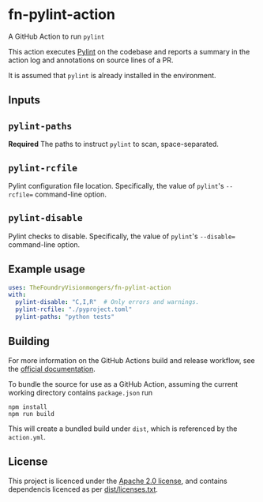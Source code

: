 # fn-pylint-action

A GitHub Action to run `pylint`

This action executes [Pylint](https://pylint.pycqa.org/en/latest) on the
codebase and reports a summary in the action log and annotations on
source lines of a PR.

It is assumed that `pylint` is already installed in the environment.

## Inputs

## `pylint-paths`

**Required** The paths to instruct `pylint` to scan, space-separated.

## `pylint-rcfile`

Pylint configuration file location. Specifically, the value of
`pylint`'s `--rcfile=` command-line option.

## `pylint-disable`

Pylint checks to disable. Specifically, the value of `pylint`'s
`--disable=` command-line option.

## Example usage
```yaml
uses: TheFoundryVisionmongers/fn-pylint-action
with:
  pylint-disable: "C,I,R"  # Only errors and warnings.
  pylint-rcfile: "./pyproject.toml"
  pylint-paths: "python tests"
```

## Building

For more information on the GitHub Actions build and release workflow,
see the [official documentation](https://docs.github.com/en/actions/creating-actions/creating-a-javascript-action).

To bundle the source for use as a GitHub Action, assuming the current
working directory contains `package.json` run
```shell
npm install
npm run build
```
This will create a bundled build under `dist`, which is referenced by
the `action.yml`.

## License

This project is licenced under the [Apache 2.0 license](LICENSE), and
contains dependencis licenced as per [dist/licenses.txt](dist/licenses.txt).
